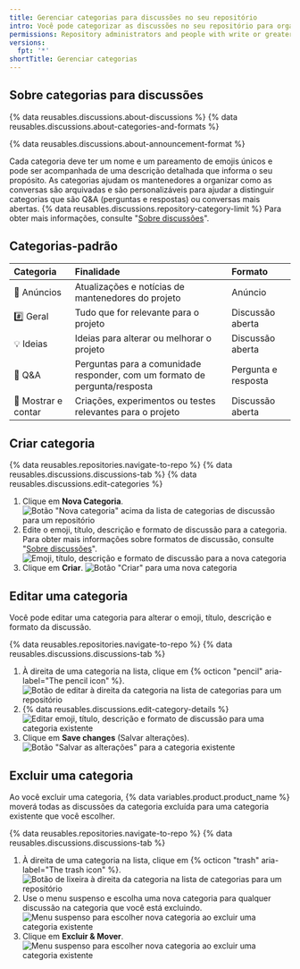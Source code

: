 ```yaml
---
title: Gerenciar categorias para discussões no seu repositório
intro: Você pode categorizar as discussões no seu repositório para organizar conversas para integrantes da sua comunidade e você pode escolher um formato para cada categoria.
permissions: Repository administrators and people with write or greater access to a repository can manage categories for discussions in the repository.
versions:
  fpt: '*'
shortTitle: Gerenciar categorias
---
```



## Sobre categorias para discussões

{% data reusables.discussions.about-discussions %} {% data reusables.discussions.about-categories-and-formats %}

{% data reusables.discussions.about-announcement-format %}

Cada categoria deve ter um nome e um pareamento de emojis únicos e pode ser acompanhada de uma descrição detalhada que informa o seu propósito. As categorias ajudam os mantenedores a organizar como as conversas são arquivadas e são personalizáveis para ajudar a distinguir categorias que são Q&A (perguntas e respostas) ou conversas mais abertas. {% data reusables.discussions.repository-category-limit %} Para obter mais informações, consulte "[Sobre discussões](/discussions/collaborating-with-your-community-using-discussions/about-discussions#about-categories-and-formats-for-discussions)".

## Categorias-padrão

| Categoria          | Finalidade                                                                 | Formato             |
|:------------------ |:-------------------------------------------------------------------------- |:------------------- |
| 📣 Anúncios         | Atualizações e notícias de mantenedores do projeto                         | Anúncio             |
| #️⃣ Geral          | Tudo que for relevante para o projeto                                      | Discussão aberta    |
| 💡 Ideias           | Ideias para alterar ou melhorar o projeto                                  | Discussão aberta    |
| 🙏 Q&A              | Perguntas para a comunidade responder, com um formato de pergunta/resposta | Pergunta e resposta |
| 🙌 Mostrar e contar | Criações, experimentos ou testes relevantes para o projeto                 | Discussão aberta    |

## Criar categoria

{% data reusables.repositories.navigate-to-repo %}
{% data reusables.discussions.discussions-tab %}
{% data reusables.discussions.edit-categories %}
1. Clique em **Nova Categoria**. ![Botão "Nova categoria" acima da lista de categorias de discussão para um repositório](/assets/images/help/discussions/click-new-category-button.png)
1. Edite o emoji, título, descrição e formato de discussão para a categoria. Para obter mais informações sobre formatos de discussão, consulte "[Sobre discussões](/discussions/collaborating-with-your-community-using-discussions/about-discussions#about-categories-and-formats-for-discussions)". ![Emoji, título, descrição e formato de discussão para a nova categoria](/assets/images/help/discussions/edit-category-details.png)
1. Clique em **Criar**. ![Botão "Criar" para uma nova categoria](/assets/images/help/discussions/new-category-click-create-button.png)

## Editar uma categoria

Você pode editar uma categoria para alterar o emoji, título, descrição e formato da discussão.

{% data reusables.repositories.navigate-to-repo %}
{% data reusables.discussions.discussions-tab %}
1. À direita de uma categoria na lista, clique em {% octicon "pencil" aria-label="The pencil icon" %}. ![Botão de editar à direita da categoria na lista de categorias para um repositório](/assets/images/help/discussions/click-edit-for-category.png)
1. {% data reusables.discussions.edit-category-details %}![Editar emoji, título, descrição e formato de discussão para uma categoria existente](/assets/images/help/discussions/edit-existing-category-details.png)
1. Clique em **Save changes** (Salvar alterações). ![Botão "Salvar as alterações" para a categoria existente](/assets/images/help/discussions/existing-category-click-save-changes-button.png)

## Excluir uma categoria

Ao você excluir uma categoria, {% data variables.product.product_name %} moverá todas as discussões da categoria excluída para uma categoria existente que você escolher.

{% data reusables.repositories.navigate-to-repo %}
{% data reusables.discussions.discussions-tab %}
1. À direita de uma categoria na lista, clique em {% octicon "trash" aria-label="The trash icon" %}. ![Botão de lixeira à direita da categoria na lista de categorias para um repositório](/assets/images/help/discussions/click-delete-for-category.png)
1. Use o menu suspenso e escolha uma nova categoria para qualquer discussão na categoria que você está excluindo. ![Menu suspenso para escolher nova categoria ao excluir uma categoria existente](/assets/images/help/discussions/choose-new-category.png)
1. Clique em **Excluir & Mover**. ![Menu suspenso para escolher nova categoria ao excluir uma categoria existente](/assets/images/help/discussions/click-delete-and-move-button.png)
